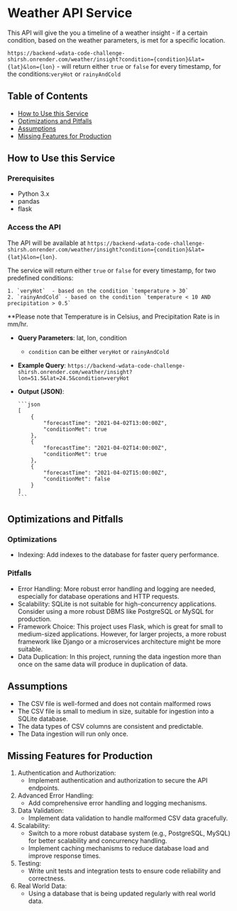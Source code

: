 # Weather API Service

This API will give the you a timeline of a weather insight - if a certain condition, based on the weather parameters, is met for a specific location.

`https://backend-wdata-code-challenge-shirsh.onrender.com/weather/insight?condition={condition}&lat={lat}&lon={lon}` - will return either `true` or `false` for every timestamp, for the conditions:`veryHot` or `rainyAndCold`

## Table of Contents

- [How to Use this Service](#how-to-use-this-service)
- [Optimizations and Pitfalls](#optimizations-and-pitfalls)
- [Assumptions](#assumptions)
- [Missing Features for Production](#missing-features-for-production)

## How to Use this Service

### Prerequisites

- Python 3.x
- pandas
- flask

### Access the API

The API will be available at `https://backend-wdata-code-challenge-shirsh.onrender.com/weather/insight?condition={condition}&lat={lat}&lon={lon}`.

The service will return either `true` or `false` for every timestamp, for two predefined conditions:

    1. `veryHot`  - based on the condition `temperature > 30`
    2. `rainyAndCold` - based on the condition `temperature < 10 AND precipitation > 0.5`

**Please note that Temperature is in Celsius, and Precipitation Rate is in mm/hr.

- **Query Parameters**: lat, lon, condition
    - `condition` can be either `veryHot` or `rainyAndCold`
 
- **Example Query**: `https://backend-wdata-code-challenge-shirsh.onrender.com/weather/insight?lon=51.5&lat=24.5&condition=veryHot`
  
- **Output (JSON)**:

      ```json
      [
          {
              "forecastTime": "2021-04-02T13:00:00Z",
              "conditionMet": true
          },
          {
              "forecastTime": "2021-04-02T14:00:00Z",
              "conditionMet": true
          },
          {
              "forecastTime": "2021-04-02T15:00:00Z",
              "conditionMet": false
          }
      ]
      ```
      

## Optimizations and Pitfalls

### Optimizations
- Indexing: Add indexes to the database for faster query performance.

### Pitfalls
- Error Handling: More robust error handling and logging are needed, especially for database operations and HTTP requests.
- Scalability: SQLite is not suitable for high-concurrency applications. Consider using a more robust DBMS like PostgreSQL or MySQL for production.
- Framework Choice: This project uses Flask, which is great for small to medium-sized applications. However, for larger projects, a more robust framework like Django or a microservices architecture might be more suitable.
- Data Duplication: In this project, running the data ingestion more than once on the same data will produce in duplication of data.

## Assumptions
- The CSV file is well-formed and does not contain malformed rows
- The CSV file is small to medium in size, suitable for ingestion into a SQLite database.
- The data types of CSV columns are consistent and predictable.
- The Data ingestion will run only once.

## Missing Features for Production
1. Authentication and Authorization:
   - Implement authentication and authorization to secure the API endpoints.
2. Advanced Error Handling:
   - Add comprehensive error handling and logging mechanisms.
3. Data Validation:
   - Implement data validation to handle malformed CSV data gracefully.
4. Scalability:
   - Switch to a more robust database system (e.g., PostgreSQL, MySQL) for better scalability and concurrency handling.
   - Implement caching mechanisms to reduce database load and improve response times.
5. Testing:
   - Write unit tests and integration tests to ensure code reliability and correctness.
6. Real World Data:
   - Using a database that is being updated regularly with real world data.
   
